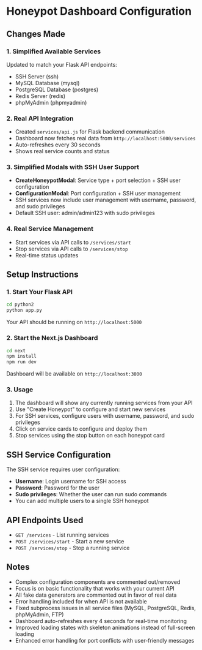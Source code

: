 # Honeypot Dashboard Configuration

## Changes Made

### 1. Simplified Available Services
Updated to match your Flask API endpoints:
- SSH Server (ssh)
- MySQL Database (mysql)  
- PostgreSQL Database (postgres)
- Redis Server (redis)
- phpMyAdmin (phpmyadmin)

### 2. Real API Integration
- Created `services/api.js` for Flask backend communication
- Dashboard now fetches real data from `http://localhost:5000/services`
- Auto-refreshes every 30 seconds
- Shows real service counts and status

### 3. Simplified Modals with SSH User Support
- **CreateHoneypotModal**: Service type + port selection + SSH user configuration
- **ConfigurationModal**: Port configuration + SSH user management
- SSH services now include user management with username, password, and sudo privileges
- Default SSH user: admin/admin123 with sudo privileges

### 4. Real Service Management
- Start services via API calls to `/services/start`
- Stop services via API calls to `/services/stop` 
- Real-time status updates

## Setup Instructions

### 1. Start Your Flask API
```bash
cd python2
python app.py
```
Your API should be running on `http://localhost:5000`

### 2. Start the Next.js Dashboard
```bash
cd next
npm install
npm run dev
```
Dashboard will be available on `http://localhost:3000`

### 3. Usage
1. The dashboard will show any currently running services from your API
2. Use "Create Honeypot" to configure and start new services
3. For SSH services, configure users with username, password, and sudo privileges
4. Click on service cards to configure and deploy them
5. Stop services using the stop button on each honeypot card

## SSH Service Configuration
The SSH service requires user configuration:
- **Username**: Login username for SSH access
- **Password**: Password for the user
- **Sudo privileges**: Whether the user can run sudo commands
- You can add multiple users to a single SSH honeypot

## API Endpoints Used
- `GET /services` - List running services
- `POST /services/start` - Start a new service
- `POST /services/stop` - Stop a running service

## Notes
- Complex configuration components are commented out/removed
- Focus is on basic functionality that works with your current API
- All fake data generators are commented out in favor of real data
- Error handling included for when API is not available
- Fixed subprocess issues in all service files (MySQL, PostgreSQL, Redis, phpMyAdmin, FTP)
- Dashboard auto-refreshes every 4 seconds for real-time monitoring
- Improved loading states with skeleton animations instead of full-screen loading
- Enhanced error handling for port conflicts with user-friendly messages
